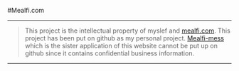 #Mealfi.com

----

> This project is the intellectual property of myslef and [mealfi.com](https://www.mealfi.com). This project has been put on github as my personal project. [Mealfi-mess](https://mealfi-mess.firebaseapp.com/mess_form.html) which is the sister application of this website cannot be put up on github since it contains confidential business information.

---